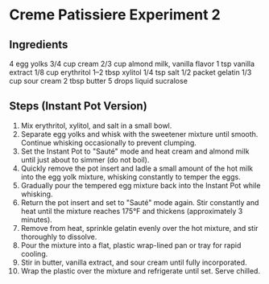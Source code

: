 # Creme Patissiere Experiment 2

## Ingredients

  4 egg yolks
  3/4 cup cream
  2/3 cup almond milk, vanilla flavor
  1 tsp vanilla extract
  1/8 cup erythritol
  1–2 tbsp xylitol
  1/4 tsp salt
  1/2 packet gelatin
  1/3 cup sour cream
  2 tbsp butter
  5 drops liquid sucralose

## Steps (Instant Pot Version)

1. Mix erythritol, xylitol, and salt in a small bowl.
2. Separate egg yolks and whisk with the sweetener mixture until smooth. Continue whisking occasionally to prevent clumping.
3. Set the Instant Pot to "Sauté" mode and heat cream and almond milk until just about to simmer (do not boil).
4. Quickly remove the pot insert and ladle a small amount of the hot milk into the egg yolk mixture, whisking constantly to temper the eggs.
5. Gradually pour the tempered egg mixture back into the Instant Pot while whisking.
6. Return the pot insert and set to "Sauté" mode again. Stir constantly and heat until the mixture reaches 175°F and thickens (approximately 3 minutes).
7. Remove from heat, sprinkle gelatin evenly over the hot mixture, and stir thoroughly to dissolve.
8. Pour the mixture into a flat, plastic wrap-lined pan or tray for rapid cooling.
9. Stir in butter, vanilla extract, and sour cream until fully incorporated.
10. Wrap the plastic over the mixture and refrigerate until set. Serve chilled.
